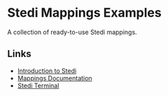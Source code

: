 # Stedi Mappings Examples

A collection of ready-to-use Stedi mappings.

## Links

- [Introduction to Stedi](https://www.stedi.com/docs/getting-started/introduction-to-stedi)
- [Mappings Documentation](https://www.stedi.com/docs/mappings)
- [Stedi Terminal](https://terminal.stedi.com/)
